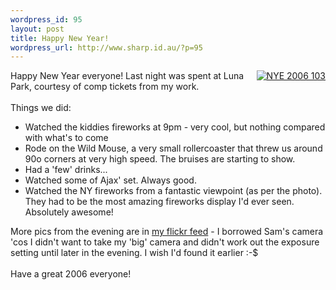 ```yaml
--- 
wordpress_id: 95
layout: post
title: Happy New Year!
wordpress_url: http://www.sharp.id.au/?p=95
---
```

<div class="flickr-frame" style="float:right">
	<a href="http://www.flickr.com/photos/quannum/80047340/" title="photo sharing"><img src="http://static.flickr.com/38/80047340_7f6f55eac2_t.jpg" class="flickr-photo" alt="NYE 2006 103" /></a>
</div>
Happy New Year everyone! Last night was spent at Luna Park, courtesy of comp tickets from my work.<br />
<br />
Things we did:<br />
<ul>
<li>Watched the kiddies fireworks at 9pm - very cool, but nothing compared with what's to come</li>
<li>Rode on the Wild Mouse, a very small rollercoaster that threw us around 90o corners at very high speed. The bruises are starting to show.</li>
<li>Had a 'few' drinks...</li>
<li>Watched some of Ajax' set. Always good.</li>
<li>Watched the NY fireworks from a fantastic viewpoint (as per the photo). They had to be the most amazing fireworks display I'd ever seen. Absolutely awesome!</li>
</ul>
More pics from the evening are in <a href="http://www.flickr.com/people/quannum/">my flickr feed</a> - I borrowed Sam's camera 'cos I didn't want to take my 'big' camera and didn't work out the exposure setting until later in the evening. I wish I'd found it earlier :-$<br />
<br />
Have a great 2006 everyone!
<br clear="all" />
